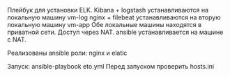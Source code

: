 Плейбук для установки ELK.
 Kibana + logstash устанавливаются на локальную машину vm-log
 nginx + filebeat устанавливаются на вторую локальную машину vm-app
Обе локальные машины находятся в приватной сети. Доступ через NAT. ansible устанавливается на машине с NAT.

Реализованы ansible роли: nginx и elatic 

Запуск: ansible-playbook eto.yml
Перед запуском проверить hosts.ini

